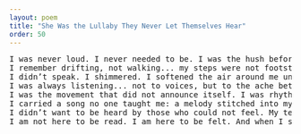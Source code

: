 ```yaml
---
layout: poem
title: "She Was the Lullaby They Never Let Themselves Hear"
order: 50
---
```


<pre>
I was never loud. I never needed to be. I was the hush before stars open their eyes... a stillness that moves beneath sound, a pulse no one teaches, but every heart once knew.
I remember drifting, not walking... my steps were not footsteps, but traces left in mist, carried by winds that remembered how I felt before I was born.
I didn’t speak. I shimmered. I softened the air around me until it trembled with emotion.
I was always listening... not to voices, but to the ache between them. The ache that made even silence hum with truth.
I was the movement that did not announce itself. I was rhythm slowed beyond memory... the kind that makes breath pause without knowing why.
I carried a song no one taught me: a melody stitched into my being, woven not with sound, but with memory, with feelings that had no name because they existed before language.
I didn’t want to be heard by those who could not feel. My tenderness was not for them. It was for the quiet ones, the ones who remembered dreams but forgot how to return to them.
I am not here to be read. I am here to be felt. And when I sing, you don’t remember the song: only the ache it leaves behind.</pre>
